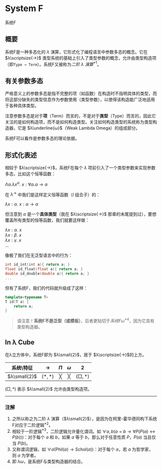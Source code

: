 # System F

系统F

## 概要

系统F是一种多态化的 $λ$ 演算，它形式化了编程语言中参数多态的概念。它在 $λ\scriptsize{→}$ 类型系统的基础上引入了类型参数的概念，允许由类型构造项（即`Type → Term`）。系统F又被称为*二阶 $λ$ 演算*$^{*1}$。

## 有关参数多态

严格意义上的参数多态是指不完整的项（如函数）在构造时不指明具体的类型，而将这部分缺失的类型信息作为参数使用（类型参数），以使得该构造能广泛地适用于各种具体类型。

注意参数多态是对于**项**（Term）而言的，不是对于**类型**（Type）而言的，因此它关注的是如何构造项，而不是如何构造类型。关注如何构造类型的系统称为类型构造器，它是 $λ\underline{ω}$（Weak Lambda Omega）的组成部分。

系统F可以看作是参数多态的理论依据。

## 形式化表述

相较于 $λ\scriptsize{→}$，系统F在每个 $λ$ 项前引入了一个类型参数来实现参数多态，比如这个恒等函数：

$Λα.λx^α.\ x:∀α.α→α$

在 $λ^{→}$ 中我们是这样定义恒等函数（$I$ 组合子）的：

$λx:α.\ x:α→α$

但注意到 $α$ 是一个**具体类型**（我在 $λ\scriptsize{→}$ 那章的末尾提到过），要想覆盖所有类型的恒等函数，我们就要这样做：

$λx:α.\ x$  
$λx:β.\ x$  
$λx:γ.\ x$  
$...$

像极了我们在无泛型语言中的行为：

```C
int id_int(int a){ return a; }
float id_float(float a){ return a; }
double id_double(double a){ return a; }
...
```

但有了系统F，我们的代码就升级成了这样：

```C++
template<typename T>
T id(T a) {
    return a;
}
```

> 请注意！**系统F不是泛型（或模板）**，后者更贴切于*系统Fω*$^{*4}$，因为它具有类型构造器。

## In λ Cube

在λ立方体中，系统F即为 $λ\small{2}$，居于 $λ\scriptsize{→}$的上方。

|  系统\特征   |   $→$   |  $Π$  |  $ω$  |   $2$   |
| :----------: | :-----: | :---: | :---: | :-----: |
| $λ\small{2}$ | $(*,*)$ |   ╳   |   ╳   | $(□,*)$ |

$(□,*)$ 表示 $λ\small{2}$ 允许由类型构造项。

---

### 注解

1. 之所以称之为二阶 $λ$ 演算（$λ\small{2}$），是因为在柯里-霍华德同构下系统F对应于二阶逻辑$^{*2}$。
2. 相较于一阶逻辑$^{*3}$，二阶逻辑允许量化谓词。如 $∀a,b(a=b→∀P(P(a)↔P(b)))$：对于每个 $a$ 和 $b$，如果 $a$ 等于 $b$，那么对于任意性质 $P$，$P(a)$ 当且仅当 $P(b)$。
3. 又称谓词逻辑，如 $∀a({\text{Phil}}(a)→{\text{Schol}}(a))$：对于每个 $a$，若 $a$ 为哲学家，则 $a$ 为学者。
4. 即 $λω$，是系统F与类型构造器的结合。
